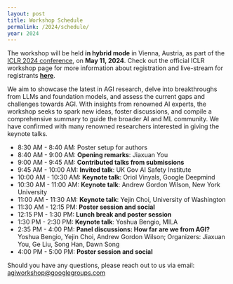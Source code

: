 ```yaml
---
layout: post
title: Workshop Schedule
permalink: /2024/schedule/
year: 2024
---
```


The workshop will be held **in hybrid mode** in Vienna, Austria, as part of the [ICLR 2024 conference](https://iclr.cc/Conferences/2024), on **May 11, 2024**. Check out the official ICLR workshop page for more information about registration and live-stream for registrants **[here](https://iclr.cc/Conferences/2024/CallForWorkshops)**.

We aim to showcase the latest in AGI research, delve into breakthroughs from LLMs and foundation models, and assess the current gaps and challenges towards AGI. With insights from renowned AI experts, the workshop seeks to spark new ideas, foster discussions, and compile a comprehensive summary to guide the broader AI and ML community. We have confirmed with many renowned researchers interested in giving the keynote talks.

- 8:30 AM - 8:40 AM: Poster setup for authors
- 8:40 AM - 9:00 AM: **Opening remarks**: Jiaxuan You
- 9:00 AM - 9:45 AM: **Contributed talks from submissions**
- 9:45 AM - 10:00 AM: **Invited talk**: UK Gov AI Safety Institute
- 10:00 AM - 10:30 AM: **Keynote talk**: Oriol Vinyals, Google Deepmind
- 10:30 AM - 11:00 AM: **Keynote talk**: Andrew Gordon Wilson, New York University
- 11:00 AM - 11:30 AM: **Keynote talk**: Yejin Choi, University of Washington
- 11:30 AM - 12:15 PM: **Poster session and social**
- 12:15 PM - 1:30 PM: **Lunch break and poster session**
- 1:30 PM - 2:30 PM: **Keynote talk**: Yoshua Bengio, MILA
- 2:35 PM - 4:00 PM: **Panel discussions: How far are we from AGI?** Yoshua Bengio, Yejin Choi, Andrew Gordon Wilson; Organizers: Jiaxuan You, Ge Liu, Song Han, Dawn Song
- 4:00 PM - 5:00 PM: **Poster session and social**


Should you have any questions, please reach out to us via email:<br>
[agiworkshop@googlegroups.com](agiworkshop@googlegroups.com)
